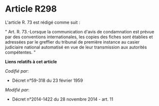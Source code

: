 # Article R298

L'article R. 73 est rédigé comme suit : 

" Art. R. 73.-Lorsque la communication d'avis de condamnation est prévue par des conventions internationales, les copies des
fiches sont établies et adressées par le greffier du tribunal de première instance    au casier judiciaire national
automatisé en vue de leur transmission aux autorités compétentes. "

**Liens relatifs à cet article**

_Codifié par_:

  - Décret n°59-318 du 23 février 1959

_Modifié par_:

  - Décret n°2014-1422 du 28 novembre 2014 - art. 11
